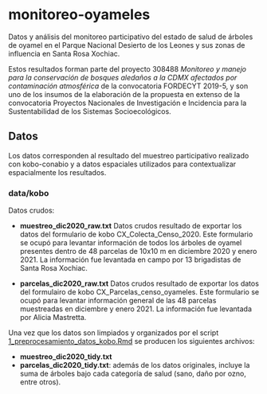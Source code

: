 # monitoreo-oyameles

Datos y análisis del monitoreo participativo del estado de salud de árboles de oyamel en el Parque Nacional Desierto de los Leones y sus zonas de influencia en Santa Rosa Xochiac.

Estos resultados forman parte del proyecto 308488 *Monitoreo y manejo para la conservación de bosques aledaños a la CDMX afectados por contaminación atmosférica* de la convocatoria FORDECYT 2019-5, y son uno de los insumos de la elaboración de la propuesta en extenso de la convocatoria Proyectos Nacionales de Investigación e Incidencia para la Sustentabilidad de los Sistemas Socioecológicos.


## Datos

Los datos corresponden al resultado del muestreo participativo realizado con kobo-conabio y a datos espaciales utilizados para contextualizar espacialmente los resultados.

### data/kobo

Datos crudos:

* **muestreo_dic2020_raw.txt** Datos crudos resultado de exportar los datos del formulario de kobo CX\_Colecta_Censo\_2020. Este formulario se ocupó para levantar información de todos los árboles de oyamel presentes dentro de 48 parcelas de 10x10 m en diciembre 2020 y enero 2021. La información fue levantada en campo por 13 brigadistas de Santa Rosa Xochiac.

* **parcelas_dic2020_raw.txt** Datos crudos resultado de exportar los datos del formulairo de kobo CX\_Parcelas\_censo\_oyameles. Este formulario se ocupó para levantar información general de las 48 parcelas muestreadas en diciembre y enero 2021. La información fue levantada por Alicia Mastretta.

Una vez que los datos son limpiados y organizados por el script [1\_preprocesamiento_datos\_kobo.Rmd](1_preprocesamiento_datos_kobo.Rmd) se producen los siguientes archivos:

* **muestreo_dic2020_tidy.txt**
* **parcelas_dic2020_tidy.txt**: además de los datos originales, incluye la suma de árboles bajo cada categoría de salud (sano, daño por ozno, entre otros).


